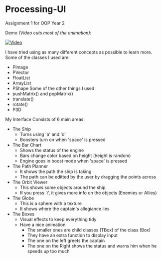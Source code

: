 # Processing-UI
Assignment 1 for OOP Year 2

Demo _(Video cuts most of the animation)_:

[![Video](http://img.youtube.com/vi/d7yHUb2O6WQ/0.jpg)](https://www.youtube.com/watch?v=d7yHUb2O6WQ&t=6s)

I have tried using as many different concepts as possible to learn more.
Some of the classes I used are:
* PImage
* PVector
* FloatList
* ArrayList
* PShape
Some of the other things I used:
* pushMatrix() and popMatrix()
* translate()
* rotate()
* P3D

My Interface Consists of 6 main areas:
* The Ship
  * Turns using 'a' and 'd'
  * Boosters turn on when 'space' is pressed
* The Bar Chart
  * Shows the status of the engine
  * Bars change color based on height (height is random)
  * Engine goes in boost mode when 'space' is pressed
* The Path Planner
  * It shows the path the ship is taking
  * The path can be editted by the user by dragging the points across
* The Orbit Viewer
  * This shows some objects around the ship
  * If you press 'i', it gives more info on the objects (Enemies or Allies)
* The Globe
  * This is a sphere with a texture
  * It shows where the captain's allegiance lies
* The Boxes
  * Visual effects to keep everything tidy
  * Have a nice animation
    * The smaller ones are child classes (TBox) of the class (Box)
    * They have an extra function to display input
    * The one on the left greets the captain
    * The one on the Right shows the status and warns him when he speeds up too much
